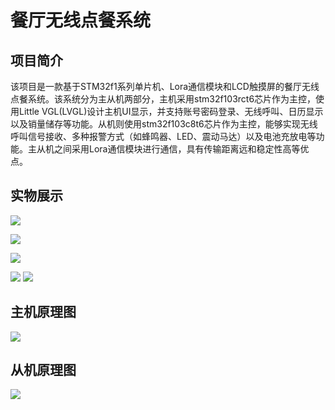 # 餐厅无线点餐系统

## 项目简介

​		该项目是一款基于STM32f1系列单片机、Lora通信模块和LCD触摸屏的餐厅无线点餐系统。该系统分为主从机两部分，主机采用stm32f103rct6芯片作为主控，使用Little VGL(LVGL)设计主机UI显示，并支持账号密码登录、无线呼叫、日历显示以及销量储存等功能。从机则使用stm32f103c8t6芯片作为主控，能够实现无线呼叫信号接收、多种报警方式（如蜂鸣器、LED、震动马达）以及电池充放电等功能。主从机之间采用Lora通信模块进行通信，具有传输距离远和稳定性高等优点。

## 实物展示

<img src="4.image/登陆界面.jpg"  />

![](4.image/主界面.jpg)

![](4.image/发送界面.jpg)

<img src="4.image/从机正面.jpg"  />

<img src="4.image/从机反面.jpg"  />

## 主机原理图

![](4.image/主机原理图.png)

## 从机原理图

![](4.image/从机原理图.png)